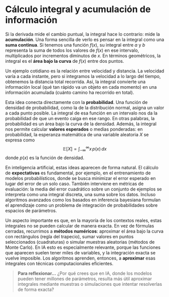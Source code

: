 # Cálculo integral y acumulación de información

Si la derivada mide el cambio puntual, la integral hace lo contrario: mide la **acumulación**. Una forma sencilla de verlo es pensar en la integral como una **suma continua**. Si tenemos una función $f(x)$, su integral entre $a$ y $b$ representa la suma de todos los valores de $f(x)$ en ese intervalo, multiplicados por incrementos diminutos de $x$. En términos geométricos, la integral es el **área bajo la curva** de $f(x)$ entre dos puntos.

Un ejemplo cotidiano es la relación entre velocidad y distancia. La velocidad varía a cada instante, pero si integramos la velocidad a lo largo del tiempo, obtenemos la distancia total recorrida. Así, la integral convierte una información local (qué tan rápido va un objeto en cada momento) en una información acumulada (cuánto camino ha recorrido en total).

Esta idea conecta directamente con la **probabilidad**. Una función de densidad de probabilidad, como la de la distribución normal, asigna un valor a cada punto posible. La integral de esa función en un intervalo nos da la probabilidad de que un evento caiga en ese rango. En otras palabras, la probabilidad es un área bajo la curva de la densidad. Además, la integral nos permite calcular **valores esperados** o medias ponderadas: en probabilidad, la esperanza matemática de una variable aleatoria $X$ se expresa como
$$
\mathbb{E}[X] = \int_{-\infty}^{\infty} x\,p(x)\,dx
$$
donde $p(x)$ es la función de densidad.

En inteligencia artificial, estas ideas aparecen de forma natural. El cálculo de **expectativas** es fundamental, por ejemplo, en el entrenamiento de modelos probabilísticos, donde se busca minimizar el error esperado en lugar del error de un solo caso. También interviene en métricas de evaluación: la media del error cuadrático sobre un conjunto de ejemplos se interpreta como una integral discreta, una suma sobre los datos. Incluso algoritmos avanzados como los basados en inferencia bayesiana formulan el aprendizaje como un problema de integración de probabilidades sobre espacios de parámetros.

Un aspecto importante es que, en la mayoría de los contextos reales, estas integrales no se pueden calcular de manera exacta. En vez de fórmulas cerradas, recurrimos a **métodos numéricos**: aproximar el área bajo la curva con rectángulos (regla del trapecio), sumar valores en puntos seleccionados (cuadraturas) o simular muestras aleatorias (métodos de Monte Carlo). En IA esto es especialmente relevante, porque las funciones que aparecen suelen tener miles de variables, y la integración exacta se vuelve imposible. Los algoritmos aprenden, entonces, a **aproximar** esas integrales con técnicas computacionales eficientes.

> **Para reflexionar…**
> ¿Por qué crees que en IA, donde los modelos pueden tener millones de parámetros, resulta más útil aproximar integrales mediante muestras o simulaciones que intentar resolverlas de forma exacta?

## 
